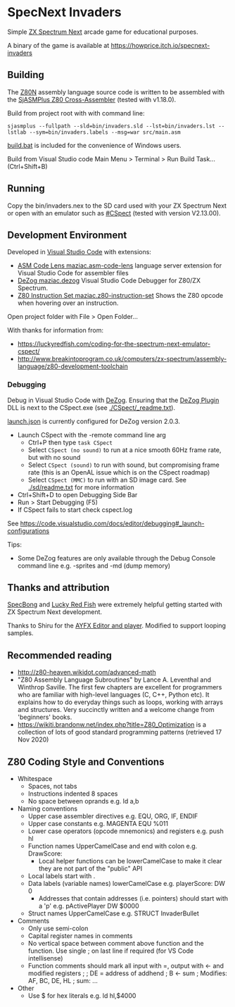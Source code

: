 # SpecNext Invaders
Simple [ZX Spectrum Next](https://www.specnext.com/) arcade game for educational purposes.

A binary of the game is available at https://howprice.itch.io/specnext-invaders

## Building

The [Z80N](https://wiki.specnext.dev/Extended_Z80_instruction_set) assembly language source code is written to be assembled with the [SjASMPlus Z80 Cross-Assembler](https://github.com/z00m128/sjasmplus) (tested with v1.18.0).

Build from project root with with command line:

```
sjasmplus --fullpath --sld=bin/invaders.sld --lst=bin/invaders.lst --lstlab --sym=bin/invaders.labels --msg=war src/main.asm
```

[build.bat](./build.bat) is included for the convenience of Windows users.

Build from Visual Studio code Main Menu > Terminal > Run Build Task... (Ctrl+Shift+B)

## Running

Copy the bin/invaders.nex to the SD card used with your ZX Spectrum Next or open with an emulator such as [#CSpect](http://www.cspect.org) (tested with version V2.13.00).

## Development Environment

Developed in [Visual Studio Code](https://code.visualstudio.com/) with extensions:
- [ASM Code Lens maziac.asm-code-lens](https://github.com/maziac/asm-code-lens) language server extension for Visual Studio Code for assembler files
- [DeZog maziac.dezog](https://github.com/maziac/DeZog) Visual Studio Code Debugger for Z80/ZX Spectrum.
- [Z80 Instruction Set maziac.z80-instruction-set](https://github.com/maziac/z80-instruction-set) Shows the Z80 opcode when hovering over an instruction.

Open project folder with  File > Open Folder...

With thanks for information from:
- https://luckyredfish.com/coding-for-the-spectrum-next-emulator-cspect/
- http://www.breakintoprogram.co.uk/computers/zx-spectrum/assembly-language/z80-development-toolchain

### Debugging

Debug in Visual Studio Code with [DeZog](https://github.com/maziac/DeZog). Ensuring that the [DeZog Plugin](https://github.com/maziac/DeZogPlugin) DLL is next to the CSpect.exe (see [./CSpect/_readme.txt](./CSpect/_readme.txt)). 

[launch.json](./.vscode/launch.json) is currently configured for DeZog version 2.0.3.

- Launch CSpect with the -remote command line arg
  - Ctrl+P then type `task CSpect`
  - Select `CSpect (no sound)` to run at a nice smooth 60Hz frame rate, but with no sound
  - Select `CSpect (sound)` to run with sound, but compromising frame rate (this is an OpenAL issue which is on the CSpect roadmap)
  - Select `CSpect (MMC)` to run with an SD image card. See [./sd/readme.txt](./sd/readme.txt) for more information
- Ctrl+Shift+D to open Debugging Side Bar
- Run > Start Debugging (F5)
- If CSpect fails to start check cspect.log

See https://code.visualstudio.com/docs/editor/debugging#_launch-configurations

Tips:
- Some DeZog features are only available through the Debug Console command line e.g. -sprites and -md (dump memory)

## Thanks and attribution

[SpecBong](https://github.com/ped7g/SpecBong) and [Lucky Red Fish](https://luckyredfish.com/patricias-spectrum-next-links/) were extremely helpful getting started with ZX Spectrum Next development.

Thanks to Shiru for the [AYFX Editor and player](https://shiru.untergrund.net/software.shtml#old). Modified to support looping samples.

## Recommended reading
- http://z80-heaven.wikidot.com/advanced-math
- "Z80 Assembly Language Subroutines" by Lance A. Leventhal and Winthrop Saville. The first few chapters are excellent for programmers who are familiar with high-level languages (C, C++, Python etc). It explains how to do everyday things such as loops, working with arrays and structures. Very succinctly written and a welcome change from 'beginners' books.
- https://wikiti.brandonw.net/index.php?title=Z80_Optimization is a collection of lots of good standard programming patterns (retrieved 17 Nov 2020)

## Z80 Coding Style and Conventions

- Whitespace
  - Spaces, not tabs
  - Instructions indented 8 spaces
  - No space between oprands e.g. ld a,b
- Naming conventions
  - Upper case assembler directives e.g. EQU, ORG, IF, ENDIF
  - Upper case constants e.g. MAGENTA EQU %011
  - Lower case operators (opcode mnemonics) and registers e.g. push hl
  - Function names UpperCamelCase and end with colon e.g. DrawScore:
    - Local helper functions can be lowerCamelCase to make it clear they are not part of the "public" API
  - Local labels start with .
  - Data labels (variable names) lowerCamelCase e.g. playerScore: DW 0
    - Addresses that contain addresses (i.e. pointers) should start with a 'p' e.g. pActivePlayer DW $0000
  - Struct names UpperCamelCase e.g. STRUCT InvaderBullet
- Comments
  - Only use semi-colon
  - Capital register names in comments
  - No vertical space between comment above function and the function. Use single ; on last line if required (for VS Code intellisense)
  - Function comments should mark all input with =, output with <- and modified registers
    ;
    ; DE = address of addhend
    ; B <- sum
    ; Modifies: AF, BC, DE, HL
    ;
    sum:
        ...
- Other
  - Use $ for hex literals e.g. ld hl,$4000
